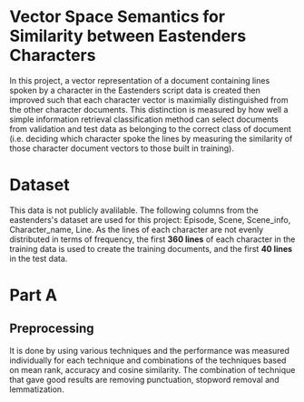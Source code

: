 # Vector Space Semantics for Similarity between Eastenders Characters
In this project, a vector representation of a document containing lines spoken by a character in the Eastenders script data is created then improved such that each character vector is maximially distinguished from the other character documents. This distinction is measured by how well a simple information retrieval classification method can select documents from validation and test data as belonging to the correct class of document (i.e. deciding which character spoke the lines by measuring the similarity of those character document vectors to those built in training).

# Dataset
This data is not publicly avalilable. The following columns from the eastenders's dataset are used for this project: Episode, Scene, Scene_info, Character_name, Line. As the lines of each character are not evenly distributed in terms of frequency, the first **360 lines** of each character in the training data is used to create the training documents, and the first **40 lines** in the test data.

# Part A
## Preprocessing
It is done by using various techniques and the performance was measured individually for each technique and combinations of the techniques based on mean rank, accuracy and cosine similarity. The combination of technique that gave good results are removing punctuation, stopword removal and lemmatization.
## 
